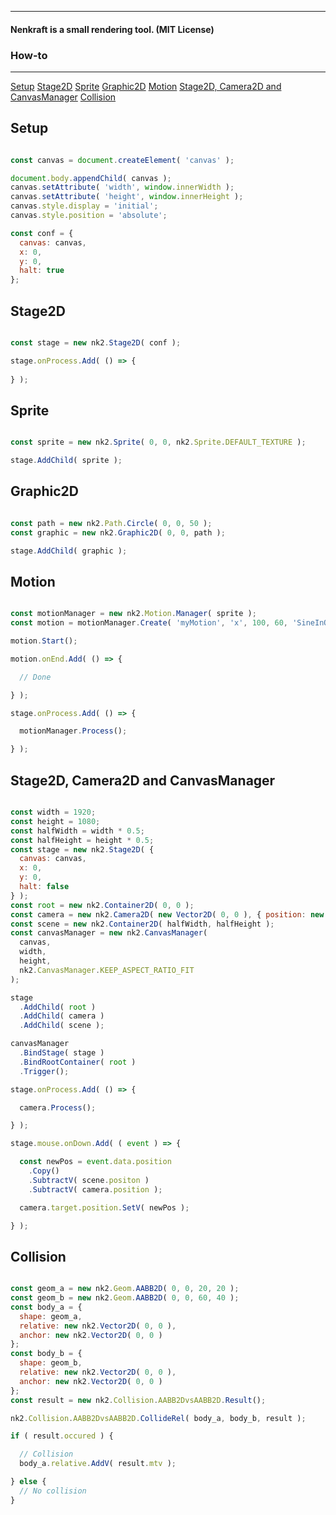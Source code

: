 
------

#### Nenkraft is a small rendering tool. (MIT License)

### How-to
------

[Setup](#setup)
[Stage2D](#stage2d)
[Sprite](#sprite)
[Graphic2D](#graphic2d)
[Motion](#motion)
[Stage2D, Camera2D and CanvasManager](#stage2d-camera2d-and-canvasmanager)
[Collision](#collision)


## Setup

```javascript

const canvas = document.createElement( 'canvas' );

document.body.appendChild( canvas );
canvas.setAttribute( 'width', window.innerWidth );
canvas.setAttribute( 'height', window.innerHeight );
canvas.style.display = 'initial';
canvas.style.position = 'absolute';

const conf = {
  canvas: canvas,
  x: 0,
  y: 0,
  halt: true
};

```

## Stage2D

```javascript

const stage = new nk2.Stage2D( conf );

stage.onProcess.Add( () => {
    
} );

```

## Sprite

```javascript

const sprite = new nk2.Sprite( 0, 0, nk2.Sprite.DEFAULT_TEXTURE );

stage.AddChild( sprite );

```

## Graphic2D

```javascript

const path = new nk2.Path.Circle( 0, 0, 50 );
const graphic = new nk2.Graphic2D( 0, 0, path );

stage.AddChild( graphic );

```

## Motion

```javascript

const motionManager = new nk2.Motion.Manager( sprite );
const motion = motionManager.Create( 'myMotion', 'x', 100, 60, 'SineInOut' );

motion.Start();

motion.onEnd.Add( () => {

  // Done

} );

stage.onProcess.Add( () => {

  motionManager.Process();

} );


```

## Stage2D, Camera2D and CanvasManager

```javascript

const width = 1920;
const height = 1080;
const halfWidth = width * 0.5;
const halfHeight = height * 0.5;
const stage = new nk2.Stage2D( {
  canvas: canvas,
  x: 0,
  y: 0,
  halt: false
} );
const root = new nk2.Container2D( 0, 0 );
const camera = new nk2.Camera2D( new Vector2D( 0, 0 ), { position: new nk2.Vector2D( 0, 0 ) } );
const scene = new nk2.Container2D( halfWidth, halfHeight );
const canvasManager = new nk2.CanvasManager( 
  canvas, 
  width, 
  height, 
  nk2.CanvasManager.KEEP_ASPECT_RATIO_FIT
);

stage
  .AddChild( root )
  .AddChild( camera )
  .AddChild( scene );

canvasManager
  .BindStage( stage )
  .BindRootContainer( root )
  .Trigger();

stage.onProcess.Add( () => {

  camera.Process();

} );

stage.mouse.onDown.Add( ( event ) => {

  const newPos = event.data.position
    .Copy()
    .SubtractV( scene.positon )
    .SubtractV( camera.position );

  camera.target.position.SetV( newPos );

} );

```

## Collision

```javascript

const geom_a = new nk2.Geom.AABB2D( 0, 0, 20, 20 );
const geom_b = new nk2.Geom.AABB2D( 0, 0, 60, 40 );
const body_a = {
  shape: geom_a,
  relative: new nk2.Vector2D( 0, 0 ),
  anchor: new nk2.Vector2D( 0, 0 )
};
const body_b = {
  shape: geom_b,
  relative: new nk2.Vector2D( 0, 0 ),
  anchor: new nk2.Vector2D( 0, 0 )
};
const result = new nk2.Collision.AABB2DvsAABB2D.Result();

nk2.Collision.AABB2DvsAABB2D.CollideRel( body_a, body_b, result );

if ( result.occured ) {

  // Collision
  body_a.relative.AddV( result.mtv );

} else {
  // No collision
}

```